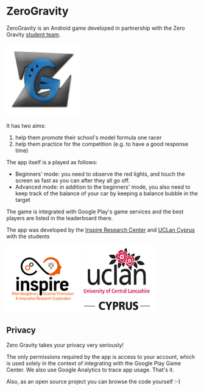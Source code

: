 # ZeroGravity
ZeroGravity is an Android game developed in partnership with the Zero Gravity [student team](https://www.facebook.com/0gravityteam).

![Zero Gravity icon][logo-zg]

It has two aims:

1. help them promote their school's model formula one racer
2. help them practice for the competition (e.g. to have a good response time)

The app itself is a played as follows:

- Beginners' mode: you need to observe the red lights, and touch the screen as fast as you can after they all go off.
- Advanced mode: in addition to the beginners' mode, you also need to keep track of the balance of your car by keeping a balance bubble in the target

The game is integrated with Google Play's game services and the best players are listed in the leaderboard there.

The app was developed by the [Inspire Research Center](http://inspirecenter.org) and [UCLan Cyprus](http://www.uclancyprus.ac.cy) with the students

![Inspire Research Center][logo-inspire]
![UCLan Cyprus][logo-uclancy]

[logo-zg]: https://raw.githubusercontent.com/nearchos/ZeroGravity/master/app/src/main/res/mipmap-xxxhdpi/ic_launcher.png "Zero Gravity team"
[logo-inspire]: https://raw.githubusercontent.com/nearchos/ZeroGravity/master/app/src/main/assets/inspire.png "Inspire Research Center"
[logo-uclancy]: https://raw.githubusercontent.com/nearchos/ZeroGravity/master/app/src/main/assets/uclan_cy_small.png "UCLan Cyprus"

## Privacy<a name="privacy"></a>

Zero Gravity takes your privacy very seriously!

The only permissions required by the app is access to your account, which is used solely in the context of integrating with the Google Play Game Center. We also use Google Analytics to trace app usage. That's it.

Also, as an open source project you can browse the code yourself :-)
